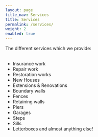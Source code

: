 ```yaml
---
layout: page
title_nav: Services
title: Services
permalink: /services/
weight: 2
enabled: true
---
```


The different services which we provide:<br /><br />

<ul>
<li>Insurance work</li>
<li>Repair work</li>
<li>Restoration works</li>
<li>New Houses</li>
<li>Extensions & Renovations</li>
<li>Boundary walls</li>
<li>Fences</li>
<li>Retaining walls</li>
<li>Piers</li>
<li>Garages</li>
<li>Steps</li>
<li>Sills</li>
<li>Letterboxes and almost anything else!</li>
